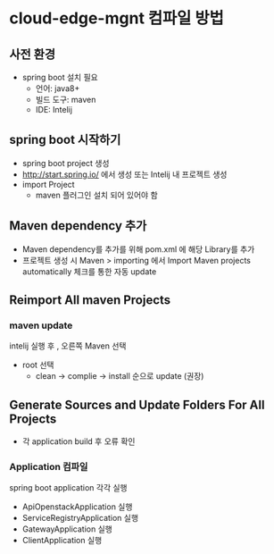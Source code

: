 # cloud-edge-mgnt 컴파일 방법

## 사전 환경
* spring boot 설치 필요
  * 언어: java8+
  * 빌드 도구: maven
  * IDE: Intelij
  
## spring boot 시작하기  
* spring boot project 생성
* http://start.spring.io/ 에서 생성 또는 Intelij 내 프로젝트 생성
* import Project
  * maven 플러그인 설치 되어 있어야 함 

## Maven dependency 추가
*  Maven dependency를 추가를 위해 pom.xml 에 해당 Library를 추가 
*  프로젝트 생성 시 Maven > importing 에서 Import Maven projects automatically 체크를 통한 자동 update
  
## Reimport All maven Projects
### maven update 
intelij 실행 후  , 오른쪽 Maven 선택
* root 선택
  * clean -> complie -> install 순으로 update (권장)
  
## Generate Sources and Update Folders For All Projects 
* 각 application build 후 오류 확인

### Application 컴파일
spring boot application 각각 실행 
* ApiOpenstackApplication 실행
* ServiceRegistryApplication 실행
* GatewayApplication 실행 
* ClientApplication 실행 
